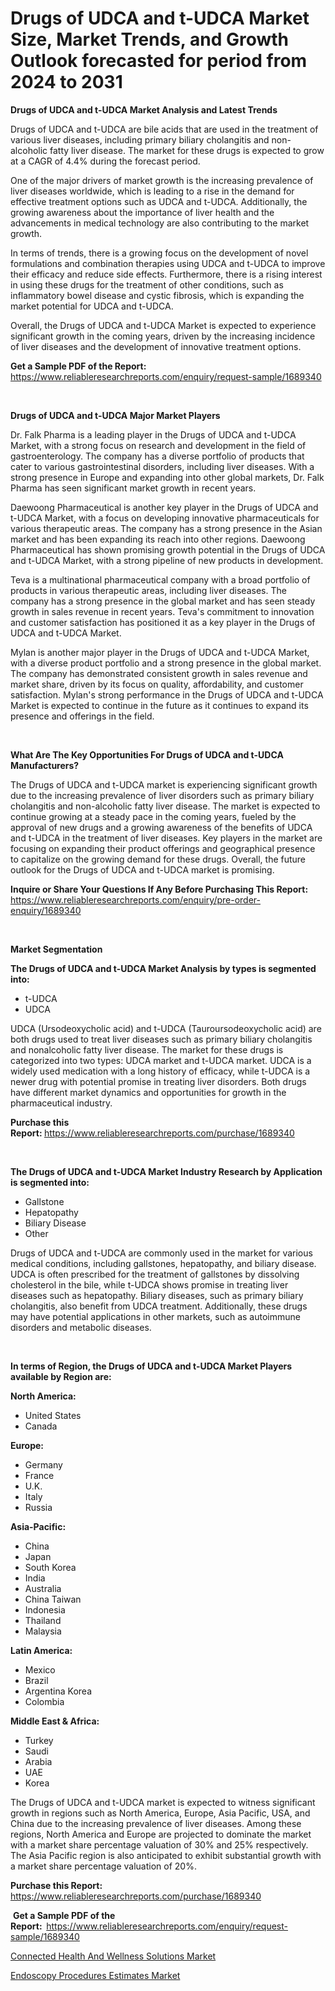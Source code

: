 <p><h1>Drugs of UDCA and t-UDCA Market Size, Market Trends, and Growth Outlook forecasted for period from 2024 to 2031</h1></p><p><strong>Drugs of UDCA and t-UDCA Market Analysis and Latest Trends</strong></p>
<p><p>Drugs of UDCA and t-UDCA are bile acids that are used in the treatment of various liver diseases, including primary biliary cholangitis and non-alcoholic fatty liver disease. The market for these drugs is expected to grow at a CAGR of 4.4% during the forecast period. </p><p>One of the major drivers of market growth is the increasing prevalence of liver diseases worldwide, which is leading to a rise in the demand for effective treatment options such as UDCA and t-UDCA. Additionally, the growing awareness about the importance of liver health and the advancements in medical technology are also contributing to the market growth.</p><p>In terms of trends, there is a growing focus on the development of novel formulations and combination therapies using UDCA and t-UDCA to improve their efficacy and reduce side effects. Furthermore, there is a rising interest in using these drugs for the treatment of other conditions, such as inflammatory bowel disease and cystic fibrosis, which is expanding the market potential for UDCA and t-UDCA.</p><p>Overall, the Drugs of UDCA and t-UDCA Market is expected to experience significant growth in the coming years, driven by the increasing incidence of liver diseases and the development of innovative treatment options.</p></p>
<p><strong>Get a Sample PDF of the Report:&nbsp;</strong> <a href="https://www.reliableresearchreports.com/enquiry/request-sample/1689340">https://www.reliableresearchreports.com/enquiry/request-sample/1689340</a></p>
<p>&nbsp;</p>
<p><strong>Drugs of UDCA and t-UDCA Major Market Players</strong></p>
<p><p>Dr. Falk Pharma is a leading player in the Drugs of UDCA and t-UDCA Market, with a strong focus on research and development in the field of gastroenterology. The company has a diverse portfolio of products that cater to various gastrointestinal disorders, including liver diseases. With a strong presence in Europe and expanding into other global markets, Dr. Falk Pharma has seen significant market growth in recent years.</p><p>Daewoong Pharmaceutical is another key player in the Drugs of UDCA and t-UDCA Market, with a focus on developing innovative pharmaceuticals for various therapeutic areas. The company has a strong presence in the Asian market and has been expanding its reach into other regions. Daewoong Pharmaceutical has shown promising growth potential in the Drugs of UDCA and t-UDCA Market, with a strong pipeline of new products in development.</p><p>Teva is a multinational pharmaceutical company with a broad portfolio of products in various therapeutic areas, including liver diseases. The company has a strong presence in the global market and has seen steady growth in sales revenue in recent years. Teva's commitment to innovation and customer satisfaction has positioned it as a key player in the Drugs of UDCA and t-UDCA Market.</p><p>Mylan is another major player in the Drugs of UDCA and t-UDCA Market, with a diverse product portfolio and a strong presence in the global market. The company has demonstrated consistent growth in sales revenue and market share, driven by its focus on quality, affordability, and customer satisfaction. Mylan's strong performance in the Drugs of UDCA and t-UDCA Market is expected to continue in the future as it continues to expand its presence and offerings in the field.</p></p>
<p>&nbsp;</p>
<p><strong>What Are The Key Opportunities For Drugs of UDCA and t-UDCA Manufacturers?</strong></p>
<p><p>The Drugs of UDCA and t-UDCA market is experiencing significant growth due to the increasing prevalence of liver disorders such as primary biliary cholangitis and non-alcoholic fatty liver disease. The market is expected to continue growing at a steady pace in the coming years, fueled by the approval of new drugs and a growing awareness of the benefits of UDCA and t-UDCA in the treatment of liver diseases. Key players in the market are focusing on expanding their product offerings and geographical presence to capitalize on the growing demand for these drugs. Overall, the future outlook for the Drugs of UDCA and t-UDCA market is promising.</p></p>
<p><strong>Inquire or Share Your Questions If Any Before Purchasing This Report:</strong> <a href="https://www.reliableresearchreports.com/enquiry/pre-order-enquiry/1689340">https://www.reliableresearchreports.com/enquiry/pre-order-enquiry/1689340</a></p>
<p>&nbsp;</p>
<p><strong>Market Segmentation</strong></p>
<p><strong>The Drugs of UDCA and t-UDCA Market Analysis by types is segmented into:</strong></p>
<p><ul><li>t-UDCA</li><li>UDCA</li></ul></p>
<p><p>UDCA (Ursodeoxycholic acid) and t-UDCA (Tauroursodeoxycholic acid) are both drugs used to treat liver diseases such as primary biliary cholangitis and nonalcoholic fatty liver disease. The market for these drugs is categorized into two types: UDCA market and t-UDCA market. UDCA is a widely used medication with a long history of efficacy, while t-UDCA is a newer drug with potential promise in treating liver disorders. Both drugs have different market dynamics and opportunities for growth in the pharmaceutical industry.</p></p>
<p><strong>Purchase this Report:&nbsp;</strong><a href="https://www.reliableresearchreports.com/purchase/1689340">https://www.reliableresearchreports.com/purchase/1689340</a></p>
<p>&nbsp;</p>
<p><strong>The Drugs of UDCA and t-UDCA Market Industry Research by Application is segmented into:</strong></p>
<p><ul><li>Gallstone</li><li>Hepatopathy</li><li>Biliary Disease</li><li>Other</li></ul></p>
<p><p>Drugs of UDCA and t-UDCA are commonly used in the market for various medical conditions, including gallstones, hepatopathy, and biliary disease. UDCA is often prescribed for the treatment of gallstones by dissolving cholesterol in the bile, while t-UDCA shows promise in treating liver diseases such as hepatopathy. Biliary diseases, such as primary biliary cholangitis, also benefit from UDCA treatment. Additionally, these drugs may have potential applications in other markets, such as autoimmune disorders and metabolic diseases.</p></p>
<p>&nbsp;</p>
<p><strong>In terms of Region, the Drugs of UDCA and t-UDCA Market Players available by Region are:</strong></p>
<p>
    <p> <strong> North America: </strong>
        <ul>
            <li>United States</li>
            <li>Canada</li>
        </ul>
        </p> 
    <p> <strong> Europe: </strong>
        <ul>
            <li>Germany</li>
            <li>France</li>
            <li>U.K.</li>
            <li>Italy</li>
            <li>Russia</li>
        </ul>
        </p> 
    <p> <strong> Asia-Pacific: </strong>
        <ul>
            <li>China</li>
            <li>Japan</li>
            <li>South Korea</li>
            <li>India</li>
            <li>Australia</li>
            <li>China Taiwan</li>
            <li>Indonesia</li>
            <li>Thailand</li>
            <li>Malaysia</li>
        </ul>
        </p> 
    <p> <strong> Latin America: </strong>
        <ul>
            <li>Mexico</li>
            <li>Brazil</li>
            <li>Argentina Korea</li>
            <li>Colombia</li>
        </ul>
        </p> 
    <p> <strong> Middle East & Africa: </strong>
        <ul>
            <li>Turkey</li>
            <li>Saudi</li>
            <li>Arabia</li>
            <li>UAE</li>
            <li>Korea</li>
        </ul>
    </p>
    </p>
<p><p>The Drugs of UDCA and t-UDCA market is expected to witness significant growth in regions such as North America, Europe, Asia Pacific, USA, and China due to the increasing prevalence of liver diseases. Among these regions, North America and Europe are projected to dominate the market with a market share percentage valuation of 30% and 25% respectively. The Asia Pacific region is also anticipated to exhibit substantial growth with a market share percentage valuation of 20%.</p></p>
<p><strong>Purchase this Report: </strong><a href="https://www.reliableresearchreports.com/purchase/1689340">https://www.reliableresearchreports.com/purchase/1689340</a></p>
<p>&nbsp;<strong>Get a Sample PDF of the Report:&nbsp;&nbsp;</strong><a href="https://www.reliableresearchreports.com/enquiry/request-sample/1689340">https://www.reliableresearchreports.com/enquiry/request-sample/1689340</a></p>
<p><strong></strong></p>
<p><p><a href="https://issuu.com/reportprime-2/docs/connected-health-and-wellness-solutions-market-siz">Connected Health And Wellness Solutions Market</a></p><p><a href="https://issuu.com/reportprime-2/docs/endoscopy-procedures-estimates-market-size-2030.pp">Endoscopy Procedures Estimates Market</a></p></p>